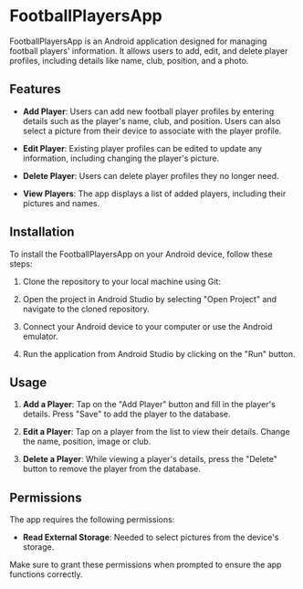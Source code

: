 # FootballPlayersApp

FootballPlayersApp is an Android application designed for managing football players' information. It allows users to add, edit, and delete player profiles, including details like name, club, position, and a photo.

## Features

- **Add Player**: Users can add new football player profiles by entering details such as the player's name, club, and position. Users can also select a picture from their device to associate with the player profile.

- **Edit Player**: Existing player profiles can be edited to update any information, including changing the player's picture.

- **Delete Player**: Users can delete player profiles they no longer need.

- **View Players**: The app displays a list of added players, including their pictures and names.

## Installation

To install the FootballPlayersApp on your Android device, follow these steps:

1. Clone the repository to your local machine using Git:

2. Open the project in Android Studio by selecting "Open Project" and navigate to the cloned repository.

3. Connect your Android device to your computer or use the Android emulator.

4. Run the application from Android Studio by clicking on the "Run" button.

## Usage

1. **Add a Player**: Tap on the "Add Player" button and fill in the player's details. Press "Save" to add the player to the database.

2. **Edit a Player**: Tap on a player from the list to view their details. Change the name, position, image or club.

3. **Delete a Player**: While viewing a player's details, press the "Delete" button to remove the player from the database.

## Permissions

The app requires the following permissions:

- **Read External Storage**: Needed to select pictures from the device's storage.

Make sure to grant these permissions when prompted to ensure the app functions correctly.

